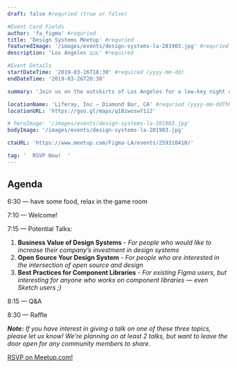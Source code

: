 ```yaml
---
draft: false #requried (true or false)

#Event Card Fields
author: 'fa_figma' #requried
title: 'Design Systems Meetup' #requried
featuredImage: '/images/events/design-systems-la-201903.jpg' #requried
description: 'Los Angeles 🇺🇸' #required

#Event Details
startDateTime: '2019-03-26T18:30' #required (yyyy-mm-dd)
endDateTime: '2019-03-26T20:30'

summary: 'Join us on the outskirts of Los Angeles for a low-key night of food, drink, and design!'

locationName: 'Liferay, Inc – Diamond Bar, CA' #requried (yyyy-mm-ddThh:mm)
locationURL: 'https://goo.gl/maps/q1BzwoswY112'

# heroImage: '/images/events/design-systems-la-201903.jpg'
bodyImage: '/images/events/design-systems-la-201903.jpg'

ctaURL: 'https://www.meetup.com/Figma-LA/events/259310410/'

tag: '  RSVP Now!  '
---
```


## Agenda

6:30 — have some food, relax in the game room

7:10 — Welcome!

7:15 — Potential Talks:

1. **Business Value of Design Systems**
   _- For people who would like to increase their company’s investment in design systems_
1. **Open Source Your Design System**
   _- For people who are interested in the intersection of open source and design_
1. **Best Practices for Component Libraries**
   _- For existing Figma users, but interesting for anyone who works on component libraries — even Sketch users ;)_

8:15 — Q&A

8:30 — Raffle

_**Note:** If you have interest in giving a talk on one of these three topics, please let us know! We're planning on at least 2 talks, but want to leave the door open for any community members to share._

[RSVP on Meetup.com!](https://www.meetup.com/Figma-LA/events/259310410/)
